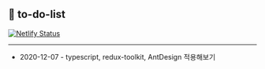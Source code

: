 ## 📘 to-do-list
[![Netlify Status](https://api.netlify.com/api/v1/badges/d7df8cdb-8e46-42d5-bc22-25187dfb68fe/deploy-status)](https://app.netlify.com/sites/too-do-list/deploys)
***

- 2020-12-07 - typescript, redux-toolkit, AntDesign 적용해보기